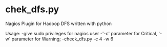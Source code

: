 # chek_dfs.py
Nagios Plugin for Hadoop DFS written with python

Usage:
  -give sudo privileges for nagios user
  -'-c' parameter for Critical, '-w' parameter for Warning;
  -check_dfs.py -c 4 -w 6
